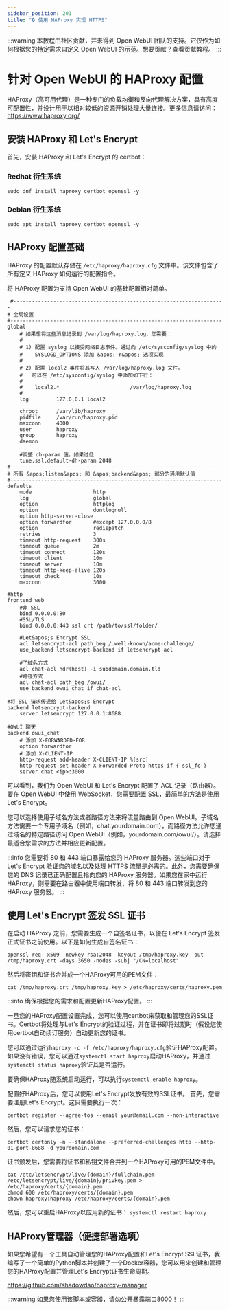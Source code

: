 ```yaml
---
sidebar_position: 201
title: "🔒 使用 HAProxy 实现 HTTPS"
---
```


:::warning
本教程由社区贡献，并未得到 Open WebUI 团队的支持。它仅作为如何根据您的特定需求自定义 Open WebUI 的示范。想要贡献？查看贡献教程。
:::

# 针对 Open WebUI 的 HAProxy 配置

HAProxy（高可用代理）是一种专门的负载均衡和反向代理解决方案，具有高度可配置性，并设计用于以相对较低的资源开销处理大量连接。更多信息请访问：https://www.haproxy.org/

## 安装 HAProxy 和 Let&apos;s Encrypt

首先，安装 HAProxy 和 Let&apos;s Encrypt 的 certbot：
### Redhat 衍生系统
```sudo dnf install haproxy certbot openssl -y```
### Debian 衍生系统
```sudo apt install haproxy certbot openssl -y```

## HAProxy 配置基础

HAProxy 的配置默认存储在 ```/etc/haproxy/haproxy.cfg``` 文件中。该文件包含了所有定义 HAProxy 如何运行的配置指令。

将 HAProxy 配置为支持 Open WebUI 的基础配置相对简单。

```
 #---------------------------------------------------------------------
# 全局设置
#---------------------------------------------------------------------
global
    # 如果想将这些消息记录到 /var/log/haproxy.log，您需要：
    #
    # 1) 配置 syslog 以接受网络日志事件。通过向 /etc/sysconfig/syslog 中的
    #    SYSLOGD_OPTIONS 添加 &apos;-r&apos; 选项实现
    #
    # 2) 配置 local2 事件将其写入 /var/log/haproxy.log 文件。
    #   可以在 /etc/sysconfig/syslog 中添加如下行：
    #
    #    local2.*                       /var/log/haproxy.log
    #
    log         127.0.0.1 local2

    chroot      /var/lib/haproxy
    pidfile     /var/run/haproxy.pid
    maxconn     4000
    user        haproxy
    group       haproxy
    daemon
	
	#调整 dh-param 值，如果过低
    tune.ssl.default-dh-param 2048
#---------------------------------------------------------------------
# 所有 &apos;listen&apos; 和 &apos;backend&apos; 部分的通用默认值
#---------------------------------------------------------------------
defaults
    mode                    http
    log                     global
    option                  httplog
    option                  dontlognull
    option http-server-close
    option forwardfor       #except 127.0.0.0/8
    option                  redispatch
    retries                 3
    timeout http-request    300s
    timeout queue           2m
    timeout connect         120s
    timeout client          10m
    timeout server          10m
    timeout http-keep-alive 120s
    timeout check           10s
    maxconn                 3000

#http
frontend web
	#非 SSL
    bind 0.0.0.0:80
	#SSL/TLS
	bind 0.0.0.0:443 ssl crt /path/to/ssl/folder/

    #Let&apos;s Encrypt SSL
    acl letsencrypt-acl path_beg /.well-known/acme-challenge/
    use_backend letsencrypt-backend if letsencrypt-acl

	#子域名方式
    acl chat-acl hdr(host) -i subdomain.domain.tld
    #路径方式
    acl chat-acl path_beg /owui/
    use_backend owui_chat if chat-acl

#将 SSL 请求传递给 Let&apos;s Encrypt
backend letsencrypt-backend
    server letsencrypt 127.0.0.1:8688
    
#OWUI 聊天
backend owui_chat
    # 添加 X-FORWARDED-FOR
    option forwardfor
    # 添加 X-CLIENT-IP
    http-request add-header X-CLIENT-IP %[src]
	http-request set-header X-Forwarded-Proto https if { ssl_fc }
    server chat <ip>:3000
```

可以看到，我们为 Open WebUI 和 Let&apos;s Encrypt 配置了 ACL 记录（路由器）。要在 Open WebUI 中使用 WebSocket，您需要配置 SSL，最简单的方法是使用 Let&apos;s Encrypt。

您可以选择使用子域名方法或者路径方法来将流量路由到 Open WebUI。子域名方法需要一个专用子域名（例如，chat.yourdomain.com），而路径方法允许您通过域名的特定路径访问 Open WebUI（例如，yourdomain.com/owui/）。请选择最适合您需求的方法并相应更新配置。

:::info
您需要将 80 和 443 端口暴露给您的 HAProxy 服务器。这些端口对于 Let&apos;s Encrypt 验证您的域名以及处理 HTTPS 流量是必需的。此外，您需要确保您的 DNS 记录已正确配置且指向您的 HAProxy 服务器。如果您在家中运行 HAProxy，则需要在路由器中使用端口转发，将 80 和 443 端口转发到您的 HAProxy 服务器。
:::

## 使用 Let&apos;s Encrypt 签发 SSL 证书

在启动 HAProxy 之前，您需要生成一个自签名证书，以便在 Let&apos;s Encrypt 签发正式证书之前使用。以下是如何生成自签名证书：

```
openssl req -x509 -newkey rsa:2048 -keyout /tmp/haproxy.key -out /tmp/haproxy.crt -days 3650 -nodes -subj "/CN=localhost"
```

然后将密钥和证书合并成一个HAProxy可用的PEM文件：

```cat /tmp/haproxy.crt /tmp/haproxy.key > /etc/haproxy/certs/haproxy.pem```

:::info
确保根据您的需求和配置更新HAProxy配置。
:::

一旦您的HAProxy配置设置完成，您可以使用certbot来获取和管理您的SSL证书。Certbot将处理与Let's Encrypt的验证过程，并在证书即将过期时（假设您使用certbot自动续订服务）自动更新您的证书。

您可以通过运行`haproxy -c -f /etc/haproxy/haproxy.cfg`验证HAProxy配置。如果没有错误，您可以通过`systemctl start haproxy`启动HAProxy，并通过`systemctl status haproxy`验证其是否运行。

要确保HAProxy随系统启动运行，可以执行`systemctl enable haproxy`。

配置好HAProxy后，您可以使用Let's Encrypt发放有效的SSL证书。
首先，您需要注册Let's Encrypt。这只需要执行一次：

`certbot register --agree-tos --email your@email.com --non-interactive`

然后，您可以请求您的证书：

```
certbot certonly -n --standalone --preferred-challenges http --http-01-port-8688 -d yourdomain.com
```

证书颁发后，您需要将证书和私钥文件合并到一个HAProxy可用的PEM文件中。

```
cat /etc/letsencrypt/live/{domain}/fullchain.pem /etc/letsencrypt/live/{domain}/privkey.pem > /etc/haproxy/certs/{domain}.pem
chmod 600 /etc/haproxy/certs/{domain}.pem
chown haproxy:haproxy /etc/haproxy/certs/{domain}.pem
```
然后，您可以重启HAProxy以应用新的证书：
`systemctl restart haproxy`

## HAProxy管理器（便捷部署选项）

如果您希望有一个工具自动管理您的HAProxy配置和Let's Encrypt SSL证书，我编写了一个简单的Python脚本并创建了一个Docker容器，您可以用来创建和管理您的HAProxy配置并管理Let's Encrypt证书生命周期。

https://github.com/shadowdao/haproxy-manager

:::warning
如果您使用该脚本或容器，请勿公开暴露端口8000！
:::